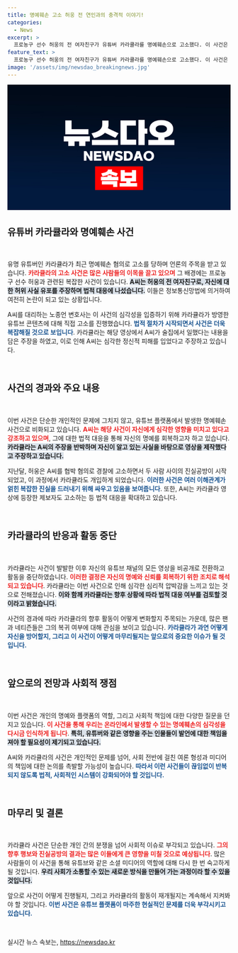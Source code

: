 ```yaml
---
title: 명예훼손 고소 허웅 전 연인과의 충격적 이야기!
categories:
  - News
excerpt: >
  프로농구 선수 허웅의 전 여자친구가 유튜버 카라큘라를 명예훼손으로 고소했다. 이 사건은 진실공방 속에서 촉발되며, 카라큘라의 영상이 큰 파장을 일으켰다. 법적 싸움의 결말은 과연?
feature_text: >
  프로농구 선수 허웅의 전 여자친구가 유튜버 카라큘라를 명예훼손으로 고소했다. 이 사건은 진실공방 속에서 촉발되며, 카라큘라의 영상이 큰 파장을 일으켰다. 법적 싸움의 결말은 과연?
image: '/assets/img/newsdao_breakingnews.jpg'
---
```


<p><img src="/assets/img/newsdao_breakingnews.jpg" alt="cryptoinkorea 속보" /></p>

<h2 data-ke-size="size26">유튜버 카라큘라와 명예훼손 사건</h2>

<p data-ke-size="size16">&nbsp;</p>

<p>유명 유튜버인 카라큘라가 최근 명예훼손 혐의로 고소를 당하며 언론의 주목을 받고 있습니다. <b><span style="color: #ee2323;">카라큘라의 고소 사건은 많은 사람들의 이목을 끌고 있으며</span></b> 그 배경에는 프로농구 선수 허웅과 관련된 복잡한 사건이 있습니다. <b><span style="background-color: #21538527;">A씨는 허웅의 전 여자친구로, 자신에 대한 허위 사실 유포를 주장하며 법적 대응에 나섰습니다.</span></b> 이들은 정보통신망법에 의거하여 여전히 논란이 되고 있는 상황입니다. </p>

<p>A씨를 대리하는 노종언 변호사는 이 사건의 심각성을 입증하기 위해 카라큘라가 방영한 유튜브 콘텐츠에 대해 직접 고소를 진행했습니다. <b><span style="color: #1a5490;">법적 절차가 시작되면서 사건은 더욱 복잡해질 것으로 보입니다</span></b>. 카라큘라는 해당 영상에서 A씨가 술집에서 일했다는 내용을 담은 주장을 하였고, 이로 인해 A씨는 심각한 정신적 피해를 입었다고 주장하고 있습니다.</p>

<p data-ke-size="size16">&nbsp;</p>

<h2 data-ke-size="size26">사건의 경과와 주요 내용</h2>

<p data-ke-size="size16">&nbsp;</p>

<p>이번 사건은 단순한 개인적인 문제에 그치지 않고, 유튜브 플랫폼에서 발생한 명예훼손 사건으로 비화되고 있습니다. <b><span style="color: #ee2323;">A씨는 해당 사건이 자신에게 심각한 영향을 미치고 있다고 강조하고 있으며</span></b>, 그에 대한 법적 대응을 통해 자신의 명예를 회복하고자 하고 있습니다. <b><span style="background-color: #21538527;">카라큘라는 A씨의 주장을 반박하며 자신이 알고 있는 사실을 바탕으로 영상을 제작했다고 주장하고 있습니다.</span></b> </p>

<p>지난달, 허웅은 A씨를 협박 혐의로 경찰에 고소하면서 두 사람 사이의 진실공방이 시작되었고, 이 과정에서 카라큘라도 개입하게 되었습니다. <b><span style="color: #1a5490;">이러한 사건은 여러 이해관계가 얽힌 복잡한 진실을 드러내기 위해 싸우고 있음을 보여줍니다</span></b>. 또한, A씨는 카라큘라 영상에 등장한 제보자도 고소하는 등 법적 대응을 확대하고 있습니다.</p>

<p data-ke-size="size16">&nbsp;</p>

<h2 data-ke-size="size26">카라큘라의 반응과 활동 중단</h2>

<p data-ke-size="size16">&nbsp;</p>

<p>카라큘라는 사건이 발발한 이후 자신의 유튜브 채널의 모든 영상을 비공개로 전환하고 활동을 중단하였습니다. <b><span style="color: #ee2323;">이러한 결정은 자신의 명예와 신뢰를 회복하기 위한 조치로 해석되고 있습니다</span></b>. 카라큘라는 이번 사건으로 인해 심각한 심리적 압박감을 느끼고 있는 것으로 전해졌습니다. <b><span style="background-color: #21538527;">이와 함께 카라큘라는 향후 상황에 따라 법적 대응 여부를 검토할 것이라고 밝혔습니다.</span></b></p>

<p>사건의 경과에 따라 카라큘라의 향후 활동이 어떻게 변화할지 주목되는 가운데, 많은 팬과 네티즌들은 그의 복귀 여부에 대해 관심을 보이고 있습니다. <b><span style="color: #1a5490;">카라큘라가 과연 어떻게 자신을 방어할지, 그리고 이 사건이 어떻게 마무리될지는 앞으로의 중요한 이슈가 될 것입니다.</span></b></p>

<p data-ke-size="size16">&nbsp;</p>

<h2 data-ke-size="size26">앞으로의 전망과 사회적 쟁점</h2>

<p data-ke-size="size16">&nbsp;</p>

<p>이번 사건은 개인의 명예와 플랫폼의 역할, 그리고 사회적 책임에 대한 다양한 질문을 던지고 있습니다. <b><span style="color: #ee2323;">이 사건을 통해 우리는 온라인에서 발생할 수 있는 명예훼손의 심각성을 다시금 인식하게 됩니다</span></b>. <b><span style="background-color: #21538527;">특히, 유튜버와 같은 영향을 주는 인물들이 발언에 대한 책임을 져야 할 필요성이 제기되고 있습니다.</span></b></p>

<p>A씨와 카라큘라의 사건은 개인적인 문제를 넘어, 사회 전반에 걸친 여론 형성과 미디어의 책임에 대한 논의를 촉발할 가능성이 높습니다. <b><span style="color: #1a5490;">따라서 이런 사건들이 끊임없이 반복되지 않도록 법적, 사회적인 시스템이 강화되어야 할 것입니다.</span></b> </p>

<p data-ke-size="size16">&nbsp;</p>

<h2 data-ke-size="size26">마무리 및 결론</h2>

<p data-ke-size="size16">&nbsp;</p>

<p>카라큘라 사건은 단순한 개인 간의 분쟁을 넘어 사회적 이슈로 부각되고 있습니다. <b><span style="color: #ee2323;">그의 향후 행보와 진실공방의 결과는 많은 이들에게 큰 영향을 미칠 것으로 예상됩니다</span></b>. 많은 사람들이 이 사건을 통해 유튜브와 같은 소셜 미디어의 역할에 대해 다시 한 번 숙고하게 될 것입니다. <b><span style="background-color: #21538527;">우리 사회가 소통할 수 있는 새로운 방식을 만들어 가는 과정이라 할 수 있을 것입니다.</span></b> </p>

<p>앞으로 사건이 어떻게 진행될지, 그리고 카라큘라의 활동이 재개될지는 계속해서 지켜봐야 할 것입니다. <b><span style="color: #1a5490;">이번 사건은 유튜브 플랫폼이 마주한 현실적인 문제를 더욱 부각시키고 있습니다.</span></b> </p>

<p data-ke-size="size16">&nbsp;</p>
실시간 뉴스 속보는, <a href="https://newsdao.kr" rel="dofollow">https://newsdao.kr</a>


